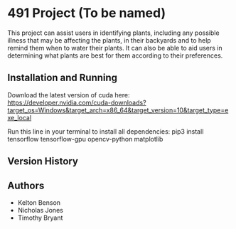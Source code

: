 # **491 Project (To be named)**
This project can assist users in identifying plants, including any possible illness that may be affecting the plants, in their backyards and to help remind them when to water their plants. It can also be able to aid users in determining what plants are best for them according to their preferences.

## Installation and Running

Download the latest version of cuda here:
https://developer.nvidia.com/cuda-downloads?target_os=Windows&target_arch=x86_64&target_version=10&target_type=exe_local

Run this line in your terminal to install all dependencies:
pip3 install tensorflow tensorflow-gpu opencv-python matplotlib

## Version History

## Authors
* Kelton Benson
* Nicholas Jones
* Timothy Bryant